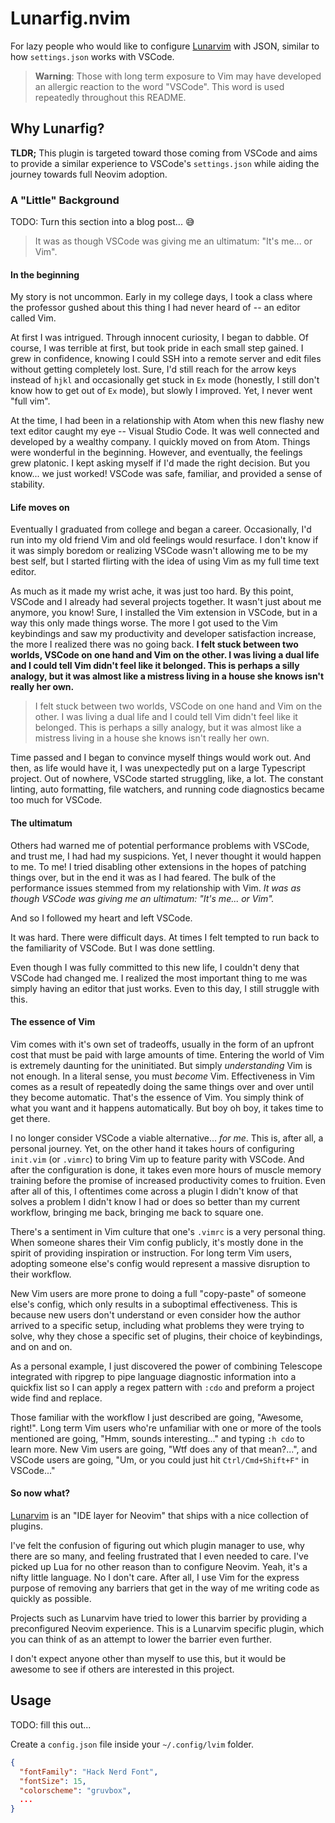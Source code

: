 # Lunarfig.nvim

For lazy people who would like to configure [Lunarvim](https://lunarvim.org)
with JSON, similar to how `settings.json` works with VSCode.

> **Warning**: Those with long term exposure to Vim may have developed an
> allergic reaction to the word "VSCode". This word is used repeatedly
> throughout this README. 

## Why Lunarfig?

**TLDR;** This plugin is targeted toward those coming from VSCode and aims to provide a
similar experience to VSCode's `settings.json` while aiding the journey towards
full Neovim adoption.

### A "Little" Background

TODO: Turn this section into a blog post... 😅

> It was as though VSCode was giving me an ultimatum: "It's me... or Vim".

#### In the beginning

My story is not uncommon. Early in my college days, I took a class where the
professor gushed about this thing I had never heard of -- an editor called Vim.

At first I was intrigued. Through innocent curiosity, I began to dabble. Of
course, I was terrible at first, but took pride in each small step gained. I
grew in confidence, knowing I could SSH into a remote server and edit files
without getting completely lost. Sure, I'd still reach for the arrow keys
instead of `hjkl` and occasionally get stuck in `Ex` mode (honestly, I still
don't know how to get out of `Ex` mode), but slowly I improved. Yet, I never
went "full vim".

At the time, I had been in a relationship with Atom when this new flashy new
text editor caught my eye -- Visual Studio Code. It was well connected and
developed by a wealthy company. I quickly moved on from Atom. Things were
wonderful in the beginning. However, and eventually, the feelings grew
platonic. I kept asking myself if I'd made the right decision. But you know...
we just worked! VSCode was safe, familiar, and provided a sense of stability.

#### Life moves on

Eventually I graduated from college and began a career. Occasionally, I'd run into
my old friend Vim and old feelings would resurface. I don't know if it was
simply boredom or realizing VSCode wasn't allowing me to be my best self, but I
started flirting with the idea of using Vim as my full time text editor.

As much as it made my wrist ache, it was just too hard. By this point, VSCode
and I already had several projects together. It wasn't just about me anymore,
you know! Sure, I installed the Vim extension in VSCode, but in a way this only
made things worse. The more I got used to the Vim keybindings and saw my
productivity and developer satisfaction increase, the more I realized there was
no going back. **I felt stuck between two worlds, VSCode on one hand and Vim on
the other. I was living a dual life and I could tell Vim didn't feel like it
belonged. This is perhaps a silly analogy, but it was almost like a mistress
living in a house she knows isn't really her own.**

> I felt stuck between two worlds, VSCode on one hand and Vim on the other. I
> was living a dual life and I could tell Vim didn't feel like it belonged.
> This is perhaps a silly analogy, but it was almost like a mistress living in
> a house she knows isn't really her own.

Time passed and I began to convince myself things would work out. And
then, as life would have it, I was unexpectedly put on a large Typescript
project. Out of nowhere, VSCode started struggling, like, a lot. The constant
linting, auto formatting, file watchers, and running code diagnostics became
too much for VSCode. 

#### The ultimatum

Others had warned me of potential performance problems with VSCode, and trust
me, I had had my suspicions. Yet, I never thought it would happen to me. To me!
I tried disabling other extensions in the hopes of patching things over, but in
the end it was as I had feared. The bulk of the performance issues stemmed from
my relationship with Vim. _It was as though VSCode was giving me an ultimatum:
"It's me... or Vim"._

And so I followed my heart and left VSCode.

It was hard. There were difficult days. At times I felt tempted to run back to
the familiarity of VSCode. But I was done settling.

Even though I was fully committed to this new life, I couldn't deny that VSCode
had changed me. I realized the most important thing to me was simply having an
editor that just works. Even to this day, I still struggle with this.

#### The essence of Vim

Vim comes with it's own set of tradeoffs, usually in the form of an upfront
cost that must be paid with large amounts of time. Entering the world of Vim is
extremely daunting for the uninitiated. But simply *understanding* Vim is not
enough. In a literal sense, you must *become* Vim. Effectiveness in Vim comes
as a result of repeatedly doing the same things over and over until they become
automatic. That's the essence of Vim. You simply think of what you want and it
happens automatically. But boy oh boy, it takes time to get there.

I no longer consider VSCode a viable alternative... _for me_. This is, after
all, a personal journey. Yet, on the other hand it takes hours of configuring
`init.vim` (or `.vimrc`) to bring Vim up to feature parity with VSCode. And
after the configuration is done, it takes even more hours of muscle memory
training before the promise of increased productivity comes to fruition. Even
after all of this, I oftentimes come across a plugin I didn't know of that
solves a problem I didn't know I had or does so better than my current
workflow, bringing me back, bringing me back to square one.

There's a sentiment in Vim culture that one's `.vimrc` is a very personal
thing. When someone shares their Vim config publicly, it's mostly done in the
spirit of providing inspiration or instruction. For long term Vim users,
adopting someone else's config would represent a massive disruption to their
workflow.

New Vim users are more prone to doing a full "copy-paste" of someone else's
config, which only results in a suboptimal effectiveness. This is because new
users don't understand or even consider how the author arrived to a specific
setup, including what problems they were trying to solve, why they chose a
specific set of plugins, their choice of keybindings, and on and on.

As a
personal example, I just discovered the power of combining Telescope integrated
with ripgrep to pipe language diagnostic information into a quickfix list so I
can apply a regex pattern with `:cdo` and preform a project wide find and
replace.

Those familiar with the workflow I just described are going, "Awesome, right!".
Long term Vim users who're unfamiliar with one or more of the tools mentioned
are going, "Hmm, sounds interesting..." and typing `:h cdo` to learn more. New
Vim users are going, "Wtf does any of that mean?...", and VSCode users are
going, "Um, or you could just hit `Ctrl/Cmd+Shift+F"` in VSCode..."

#### So now what?

[Lunarvim](https://lunarvim.org) is an "IDE layer for Neovim" that ships with a
nice collection of plugins.

I've felt the confusion of figuring out which plugin manager to use, why there
are so many, and feeling frustrated that I even needed to care. I've picked up
Lua for no other reason than to configure Neovim. Yeah, it's a nifty little
language. No I don't care. After all, I use Vim for the express purpose of
removing any barriers that get in the way of me writing code as quickly as
possible.

Projects such as Lunarvim have tried to lower this barrier by providing a
preconfigured Neovim experience. This is a Lunarvim specific plugin, which you
can think of as an attempt to lower the barrier even further.

I don't expect anyone other than myself to use this, but it would be awesome to
see if others are interested in this project.

## Usage

TODO: fill this out...

Create a `config.json` file inside your `~/.config/lvim` folder.

```json
{
  "fontFamily": "Hack Nerd Font",
  "fontSize": 15,
  "colorscheme": "gruvbox",
  ...
}
```
